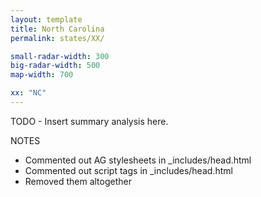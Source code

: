 ```yaml
---
layout: template
title: North Carolina
permalink: states/XX/

small-radar-width: 300
big-radar-width: 500
map-width: 700

xx: "NC"
---
```


TODO - Insert summary analysis here.

NOTES

- Commented out AG stylesheets in _includes/head.html
- Commented out script tags in _includes/head.html
- Removed them altogether
